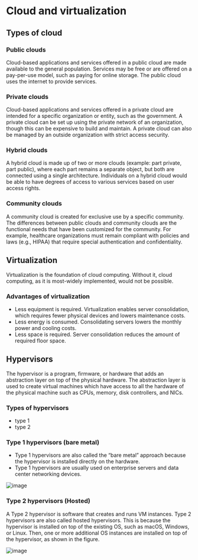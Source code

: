 # Cloud and virtualization

## Types of cloud

### Public clouds
Cloud-based applications and services offered in a public cloud are made available to the general population. Services may be free or are offered on a pay-per-use model, such as paying for online storage. The public cloud uses the internet to provide services.

### Private clouds
Cloud-based applications and services offered in a private cloud are intended for a specific organization or entity, such as the government. A private cloud can be set up using the private network of an organization, though this can be expensive to build and maintain. A private cloud can also be managed by an outside organization with strict access security.

### Hybrid clouds
A hybrid cloud is made up of two or more clouds (example: part private, part public), where each part remains a separate object, but both are connected using a single architecture. Individuals on a hybrid cloud would be able to have degrees of access to various services based on user access rights.

### Community clouds
A community cloud is created for exclusive use by a specific community. The differences between public clouds and community clouds are the functional needs that have been customized for the community. For example, healthcare organizations must remain compliant with policies and laws (e.g., HIPAA) that require special authentication and confidentiality.

## Virtualization
Virtualization is the foundation of cloud computing. Without it, cloud computing, as it is most-widely implemented, would not be possible.

### Advantages of virtualization
- Less equipment is required. Virtualization enables server consolidation, which requires fewer physical devices and lowers maintenance costs.
- Less energy is consumed. Consolidating servers lowers the monthly power and cooling costs.
- Less space is required. Server consolidation reduces the amount of required floor space.
  
## Hypervisors
The hypervisor is a program, firmware, or hardware that adds an abstraction layer on top of the physical hardware. The abstraction layer is used to create virtual machines which have access to all the hardware of the physical machine such as CPUs, memory, disk controllers, and NICs.

### Types of hypervisors
- type 1
- type 2

### Type 1 hypervisors (bare metal)
- Type 1 hypervisors are also called the “bare metal” approach because the hypervisor is installed directly on the hardware.
- Type 1 hypervisors are usually used on enterprise servers and data center networking devices.

![image](https://github.com/Fong20/Learning-repository/assets/150316121/d0744b3f-19dd-4383-99e7-ecc85ba979d1)

### Type 2 hypervisors (Hosted)
A Type 2 hypervisor is software that creates and runs VM instances. Type 2 hypervisors are also called hosted hypervisors. This is because the hypervisor is installed on top of the existing OS, such as macOS, Windows, or Linux. Then, one or more additional OS instances are installed on top of the hypervisor, as shown in the figure.

![image](https://github.com/Fong20/Learning-repository/assets/150316121/a9cc2576-1c41-4d58-a074-15695bcf9fc9)
